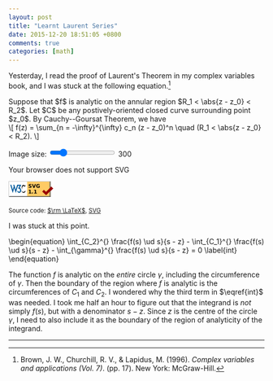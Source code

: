 ```yaml
---
layout: post
title: "Learnt Laurent Series"
date: 2015-12-20 18:51:05 +0800
comments: true
categories: [math]
---
```


Yesterday, I read the proof of Laurent's Theorem in my complex
variables book, and I was stuck at the following equation.[^churchill]

<span class="myeqn" markdown="0">
Suppose that $f$ is analytic on the annular region $R_1 < \abs{z -
z_0} < R_2$.  Let $C$ be any postively-oriented closed curve
surrounding point $z_0$.</span>  By Cauchy--Goursat Theorem, we have

<div class="myeqn">
\[
  f(z) = \sum_{n = -\infty}^{\infty} c_n (z - z_0)^n \quad (R_1 <
  \abs{z - z_0} < R_2).
\]
</div>

<span>Image size:</span>
<input id="bar" type="range" name="points" min="200" max="800"
value="300" step="10">
<span id="lbl">300</span>

<object type="image/svg+xml" class="boxed" id="obj"
  data="/downloads/code/Laurent/laurent.svg"
  width="300" height="300">
  Your browser does not support SVG
</object>

<a
href="http://validator.w3.org/check?uri=https%3A%2F%2Fvincenttam.github.io%2Fdownloads%2Fcode%2FLaurent%2Flaurent.svg;ss=1"><img
src="/images/valid-svg11.png" alt="Valid SVG 1.1" height="31"
width="88">
</a>

<small>Source code: [$\rm \LaTeX$][tex_src], [SVG][svg_src]</small>
</small>

I was stuck at this point.

<div class="myeqn">
\begin{equation}
  \int_{C_2}^{} \frac{f(s) \ud s}{s - z} - \int_{C_1}^{}
  \frac{f(s) \ud s}{s - z} - \int_{\gamma}^{} \frac{f(s) \ud s}{s - z}
  = 0
  \label{int}
\end{equation}
</div>

The function $f$ is analytic on the *entire* circle $\gamma$,
including the circumference of $\gamma$.  Then the boundary of the
region where $f$ is analytic is the circumferences of <span
class="myeqn" markdown="0">$C_1$ and $C_2$</span>.  I wondered why the
third term in $\eqref{int}$ was needed.  I took me half an hour to
figure out that the integrand is *not* simply $f(s)$, but with a
denominator $s - z$.  Since $z$ is the centre of the circle $\gamma$,
I need to also include it as the boundary of the region of analyticity
of the integrand.

---
[^churchill]:
    Brown, J. W., Churchill, R. V., & Lapidus, M. (1996). *Complex
    variables and applications (Vol. 7)*. (pp. 17). New York:
    McGraw-Hill.

[tex_src]: /downloads/code/Laurent/laurent.tex
[svg_src]: /downloads/code/Laurent/laurent.svg

<!-- Defer loading of JavaScripts -->
<script type="text/javascript" charset="utf-8">
(function() {
    function getScript(url,success){
        var script=document.createElement('script');
        script.src=url;
        var head=document.getElementsByTagName('head')[0],
        done=false;
        script.onload=script.onreadystatechange = function(){
        if ( !done && (!this.readyState || this.readyState == 'loaded' || this.readyState == 'complete') ) {
            done=true;
            success();
            script.onload = script.onreadystatechange = null;
            head.removeChild(script);
        }
        };
        head.appendChild(script);
    }

    getScript("{{ root_url }}/javascripts/svg_resize_bar.js",function() {});
})();
</script>
